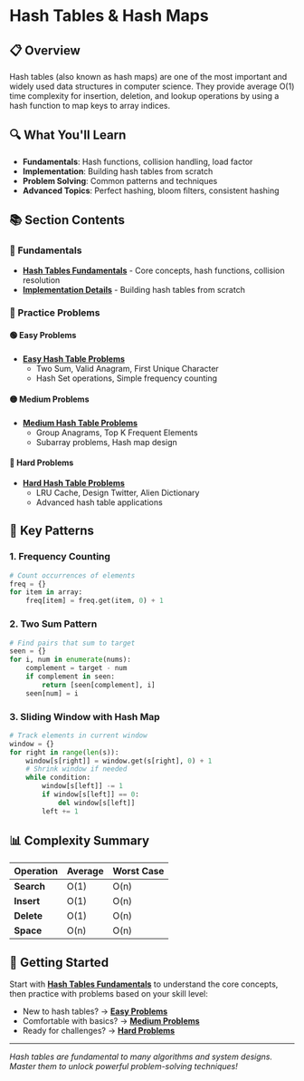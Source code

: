 # Hash Tables & Hash Maps

## 📋 Overview

Hash tables (also known as hash maps) are one of the most important and widely used data structures in computer science. They provide average O(1) time complexity for insertion, deletion, and lookup operations by using a hash function to map keys to array indices.

## 🔍 What You'll Learn

- **Fundamentals**: Hash functions, collision handling, load factor
- **Implementation**: Building hash tables from scratch
- **Problem Solving**: Common patterns and techniques
- **Advanced Topics**: Perfect hashing, bloom filters, consistent hashing

## 📚 Section Contents

### 🎯 Fundamentals
- **[Hash Tables Fundamentals](fundamentals.md)** - Core concepts, hash functions, collision resolution
- **[Implementation Details](implementation.md)** - Building hash tables from scratch

### 💪 Practice Problems

#### 🟢 Easy Problems
- **[Easy Hash Table Problems](easy-problems.md)**
  - Two Sum, Valid Anagram, First Unique Character
  - Hash Set operations, Simple frequency counting

#### 🟡 Medium Problems  
- **[Medium Hash Table Problems](medium-problems.md)**
  - Group Anagrams, Top K Frequent Elements
  - Subarray problems, Hash map design

#### 🔴 Hard Problems
- **[Hard Hash Table Problems](hard-problems.md)**
  - LRU Cache, Design Twitter, Alien Dictionary
  - Advanced hash table applications

## 🎨 Key Patterns

### 1. **Frequency Counting**
```python
# Count occurrences of elements
freq = {}
for item in array:
    freq[item] = freq.get(item, 0) + 1
```

### 2. **Two Sum Pattern**
```python
# Find pairs that sum to target
seen = {}
for i, num in enumerate(nums):
    complement = target - num
    if complement in seen:
        return [seen[complement], i]
    seen[num] = i
```

### 3. **Sliding Window with Hash Map**
```python
# Track elements in current window
window = {}
for right in range(len(s)):
    window[s[right]] = window.get(s[right], 0) + 1
    # Shrink window if needed
    while condition:
        window[s[left]] -= 1
        if window[s[left]] == 0:
            del window[s[left]]
        left += 1
```

## 📊 Complexity Summary

| Operation | Average | Worst Case |
|-----------|---------|------------|
| **Search** | O(1) | O(n) |
| **Insert** | O(1) | O(n) |
| **Delete** | O(1) | O(n) |
| **Space** | O(n) | O(n) |

## 🚀 Getting Started

Start with **[Hash Tables Fundamentals](fundamentals.md)** to understand the core concepts, then practice with problems based on your skill level:

- New to hash tables? → **[Easy Problems](easy-problems.md)**
- Comfortable with basics? → **[Medium Problems](medium-problems.md)**  
- Ready for challenges? → **[Hard Problems](hard-problems.md)**

---

*Hash tables are fundamental to many algorithms and system designs. Master them to unlock powerful problem-solving techniques!*
